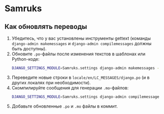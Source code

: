 # Samruks

## Как обновлять переводы

1. Убедитесь, что у вас установлены инструменты gettext (команды `django-admin makemessages` и `django-admin compilemessages` должны быть доступны).
2. Обновите `.po`-файлы после изменения текстов в шаблонах или Python-коде:
   ```bash
   DJANGO_SETTINGS_MODULE=Samruks.settings django-admin makemessages -l ru -l en
   ```
3. Переведите новые строки в `locale/en/LC_MESSAGES/django.po` (и в других локалях при необходимости).
4. Скомпилируйте сообщения для генерации `.mo`-файлов:
   ```bash
   DJANGO_SETTINGS_MODULE=Samruks.settings django-admin compilemessages
   ```
5. Добавьте обновленные `.po` и `.mo` файлы в коммит.